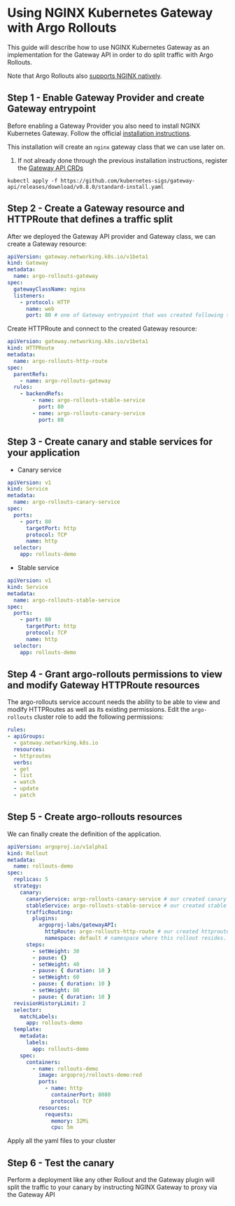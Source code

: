 # Using NGINX Kubernetes Gateway with Argo Rollouts

This guide will describe how to use NGINX Kubernetes Gateway as an implementation
for the Gateway API in order to do split traffic with Argo Rollouts.

Note that Argo Rollouts also [supports NGINX natively](https://argoproj.github.io/argo-rollouts/features/traffic-management/nginx/).

## Step 1 - Enable Gateway Provider and create Gateway entrypoint

Before enabling a Gateway Provider you also need to install NGINX Kubernetes Gateway. Follow the official [installation instructions](https://github.com/nginxinc/nginx-kubernetes-gateway/blob/main/docs/installation.md).

This installation will create an `nginx` gateway class that we can use later on.


1. If not already done through the previous installation instructions, register the [Gateway API CRDs](https://gateway-api.sigs.k8s.io/guides/#install-standard-channel)

```
kubectl apply -f https://github.com/kubernetes-sigs/gateway-api/releases/download/v0.8.0/standard-install.yaml
```

## Step 2 - Create a Gateway resource and HTTPRoute that defines a traffic split


After we deployed the Gateway API provider and Gateway class, we can create a Gateway resource:


```yaml
apiVersion: gateway.networking.k8s.io/v1beta1
kind: Gateway
metadata:
  name: argo-rollouts-gateway
spec:
  gatewayClassName: nginx
  listeners:
    - protocol: HTTP
      name: web
      port: 80 # one of Gateway entrypoint that was created following the official installation instructions
```

Create HTTPRoute and connect to the created Gateway resource:

```yaml
apiVersion: gateway.networking.k8s.io/v1beta1
kind: HTTPRoute
metadata:
  name: argo-rollouts-http-route
spec:
  parentRefs:
    - name: argo-rollouts-gateway
  rules:
    - backendRefs:
        - name: argo-rollouts-stable-service
          port: 80
        - name: argo-rollouts-canary-service
          port: 80
```

## Step 3 - Create canary and stable services for your application

- Canary service

```yaml
apiVersion: v1
kind: Service
metadata:
  name: argo-rollouts-canary-service
spec:
  ports:
    - port: 80
      targetPort: http
      protocol: TCP
      name: http
  selector:
    app: rollouts-demo
```

- Stable service

```yaml
apiVersion: v1
kind: Service
metadata:
  name: argo-rollouts-stable-service
spec:
  ports:
    - port: 80
      targetPort: http
      protocol: TCP
      name: http
  selector:
    app: rollouts-demo
```
## Step 4 - Grant argo-rollouts permissions to view and modify Gateway HTTPRoute resources

The argo-rollouts service account needs the ability to be able to view and modify HTTPRoutes as well as its existing permissions. Edit the `argo-rollouts` cluster role to add the following permissions:

```yaml
rules:
- apiGroups:
  - gateway.networking.k8s.io
  resources:
  - httproutes
  verbs:
  - get
  - list
  - watch
  - update
  - patch
```

## Step 5 - Create argo-rollouts resources

We can finally create the definition of the application.

```yaml
apiVersion: argoproj.io/v1alpha1
kind: Rollout
metadata:
  name: rollouts-demo
spec:
  replicas: 5
  strategy:
    canary:
      canaryService: argo-rollouts-canary-service # our created canary service
      stableService: argo-rollouts-stable-service # our created stable service
      trafficRouting:
        plugins:
          argoproj-labs/gatewayAPI:
            httpRoute: argo-rollouts-http-route # our created httproute
            namespace: default # namespace where this rollout resides.
      steps:
        - setWeight: 30
        - pause: {}
        - setWeight: 40
        - pause: { duration: 10 }
        - setWeight: 60
        - pause: { duration: 10 }
        - setWeight: 80
        - pause: { duration: 10 }
  revisionHistoryLimit: 2
  selector:
    matchLabels:
      app: rollouts-demo
  template:
    metadata:
      labels:
        app: rollouts-demo
    spec:
      containers:
        - name: rollouts-demo
          image: argoproj/rollouts-demo:red
          ports:
            - name: http
              containerPort: 8080
              protocol: TCP
          resources:
            requests:
              memory: 32Mi
              cpu: 5m
```

Apply all the yaml files to your cluster

## Step 6 - Test the canary

Perform a deployment like any other Rollout and the Gateway plugin will split the traffic to your canary by instructing NGINX Gateway to proxy via the Gateway API


